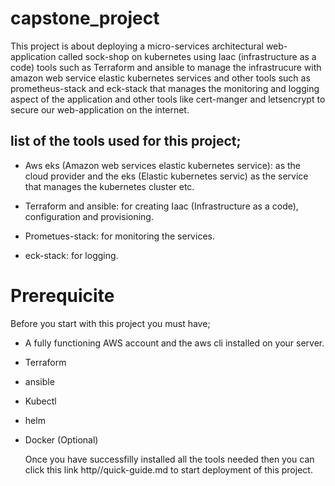 # capstone_project
This project is about deploying a micro-services architectural web-application called sock-shop on kubernetes using Iaac (infrastructure as a code) tools such as Terraform and ansible to manage the infrastrucure with amazon web service elastic kubernetes services and other tools such as prometheus-stack and eck-stack that manages the monitoring and logging aspect of the application and other tools like cert-manger and letsencrypt to secure our web-application on the internet.

## list of the tools used for this project;
- Aws eks (Amazon web services elastic kubernetes service): as the cloud provider and the eks (Elastic kubernetes servic) as the service that manages the kubernetes cluster etc.

- Terraform and ansible: for creating Iaac (Infrastructure as a code), configuration and provisioning.

- Prometues-stack: for monitoring the services.

- eck-stack: for logging.

# Prerequicite
 Before you start with this project you must have;
 
 - A fully functioning AWS account and the aws cli installed on your server.
 - Terraform 
 - ansible
 - Kubectl
 - helm 
 - Docker (Optional)
  
   Once you have successfilly installed all the tools needed then you can click this link http//quick-guide.md to start deployment of this project.
